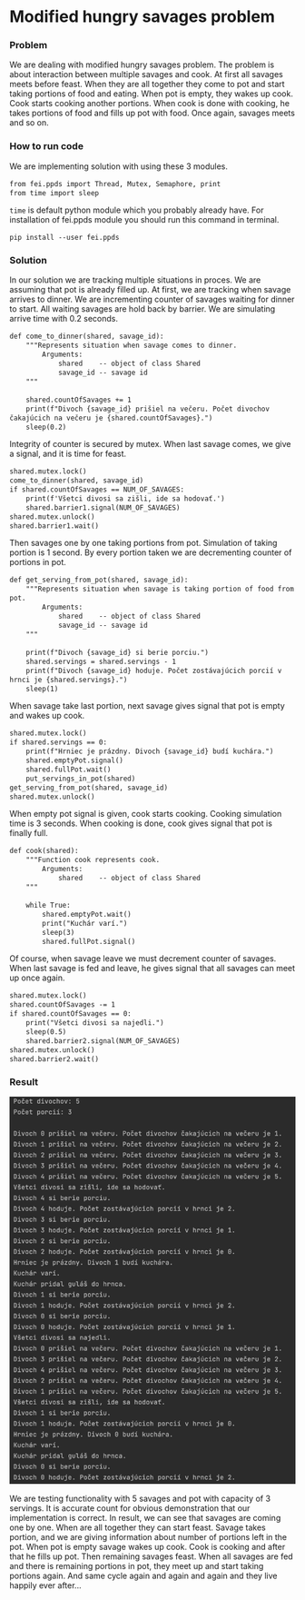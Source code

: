 # Modified hungry savages problem

### Problem

We are dealing with modified hungry savages problem. The problem is about interaction between multiple savages and 
cook. At first all savages meets before feast. When they are all together they come to pot and start taking portions
of food and eating. When pot is empty, they wakes up cook. Cook starts cooking another portions. When cook is done
with cooking, he takes portions of food and fills up pot with food. Once again, savages meets and so on. 

### How to run code

We are implementing solution with using these 3 modules.
```commandline
from fei.ppds import Thread, Mutex, Semaphore, print
from time import sleep
```
`time` is default python module which you probably already have. For installation 
of fei.ppds module you should run this command in terminal.
```commandline
pip install --user fei.ppds
```

### Solution

In our solution we are tracking multiple situations in proces. We are assuming that pot is already filled up.
At first, we are tracking when savage arrives to dinner. We are incrementing counter of savages waiting for
dinner to start. All waiting savages are hold back by barrier. We are simulating arrive time with 0.2 seconds.

```commandline
def come_to_dinner(shared, savage_id):
    """Represents situation when savage comes to dinner.
        Arguments:
            shared    -- object of class Shared
            savage_id -- savage id
    """

    shared.countOfSavages += 1
    print(f"Divoch {savage_id} prišiel na večeru. Počet divochov čakajúcich na večeru je {shared.countOfSavages}.")
    sleep(0.2)
```
Integrity of counter is secured by mutex. When last savage comes, we give a signal, and it is time for feast. 

```commandline    
shared.mutex.lock()
come_to_dinner(shared, savage_id)
if shared.countOfSavages == NUM_OF_SAVAGES:
    print(f'Všetci divosi sa zišli, ide sa hodovať.')
    shared.barrier1.signal(NUM_OF_SAVAGES)
shared.mutex.unlock()
shared.barrier1.wait()
```
Then savages one by one taking portions from pot. Simulation of taking portion is 1 second. By every portion taken
we are decrementing counter of portions in pot. 

```commandline
def get_serving_from_pot(shared, savage_id):
    """Represents situation when savage is taking portion of food from pot.
        Arguments:
            shared    -- object of class Shared
            savage_id -- savage id
    """

    print(f"Divoch {savage_id} si berie porciu.")
    shared.servings = shared.servings - 1
    print(f"Divoch {savage_id} hoduje. Počet zostávajúcich porcií v hrnci je {shared.servings}.")
    sleep(1)
```

When savage take last portion, next savage gives signal that pot is empty and wakes up cook.

```commandline
shared.mutex.lock()
if shared.servings == 0:
    print(f"Hrniec je prázdny. Divoch {savage_id} budí kuchára.")
    shared.emptyPot.signal()
    shared.fullPot.wait()
    put_servings_in_pot(shared)
get_serving_from_pot(shared, savage_id)
shared.mutex.unlock()
```

When empty pot signal is given, cook starts cooking. Cooking simulation time is 3 seconds. When cooking is done,
cook gives signal that pot is finally full.

```commandline
def cook(shared):
    """Function cook represents cook.
        Arguments:
            shared    -- object of class Shared
    """

    while True:
        shared.emptyPot.wait()
        print("Kuchár varí.")
        sleep(3)
        shared.fullPot.signal()
```


Of course, when savage leave we must decrement counter of savages. When last savage is fed and leave, he gives signal
that all savages can meet up once again.

```commandline
shared.mutex.lock()
shared.countOfSavages -= 1
if shared.countOfSavages == 0:
    print("Všetci divosi sa najedli.")
    sleep(0.5)
    shared.barrier2.signal(NUM_OF_SAVAGES)
shared.mutex.unlock()
shared.barrier2.wait()
```

### Result

![logs.png](assets%2Fimages%2Flogs.png)

We are testing functionality with 5 savages and pot with capacity of 3 servings. It is accurate count for obvious
demonstration that our implementation is correct. In result, we can see that savages are coming one by one. When are 
all together they can start feast. Savage takes portion, and we are giving information about number of portions left in
the pot. When pot is empty savage wakes up cook. Cook is cooking and after that he fills up pot. Then remaining savages
feast. When all savages are fed and there is remaining portions in pot, they meet up and start taking portions again. 
And same cycle again and again and again and they live happily ever after... 

